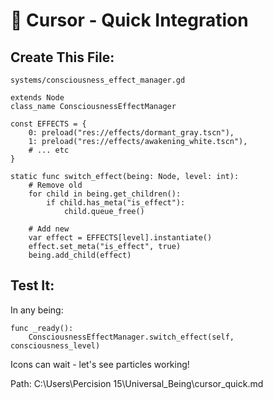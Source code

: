 # 🎨 Cursor - Quick Integration

## Create This File:
`systems/consciousness_effect_manager.gd`
```gdscript
extends Node
class_name ConsciousnessEffectManager

const EFFECTS = {
    0: preload("res://effects/dormant_gray.tscn"),
    1: preload("res://effects/awakening_white.tscn"),
    # ... etc
}

static func switch_effect(being: Node, level: int):
    # Remove old
    for child in being.get_children():
        if child.has_meta("is_effect"):
            child.queue_free()
    
    # Add new
    var effect = EFFECTS[level].instantiate()
    effect.set_meta("is_effect", true)
    being.add_child(effect)
```

## Test It:
In any being:
```gdscript
func _ready():
    ConsciousnessEffectManager.switch_effect(self, consciousness_level)
```

Icons can wait - let's see particles working!

Path: C:\Users\Percision 15\Universal_Being\cursor_quick.md